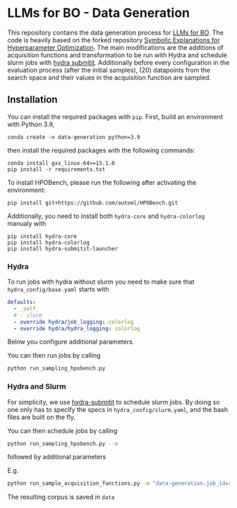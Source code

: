 # LLMs for BO - Data Generation

This repository contains the data generation process for [LLMs for BO](https://github.com/automl-private/LLMs-for-BO). The code is heavily based on the forked repository [Symbolic Explanations for Hyperparameter Optimization](https://github.com/automl/symbolic-explanations/). The main modifications are the additions of acquisition functions and transformation to be run with Hydra and schedule slurm jobs with [hydra submitit](https://hydra.cc/docs/plugins/submitit_launcher/). Additionally before every configuration in the evaluation process (after the initial samples), (20) datapoints from the search space and their values in the acquisition function are sampled. 

## Installation

You can install the required packages with `pip`. First, build an environment with Python 3.9,
```
conda create -n data-generation python=3.9
```
then install the required packages with the following commands:
```
conda install gxx_linux-64>=13.1.0
pip install -r requirements.txt
```

To install HPOBench, please run the following after activating the environment:
```
pip install git+https://github.com/automl/HPOBench.git
```

Additionally, you need to install both `hydra-core` and `hydra-colorlog` manualy with

```
pip install hydra-core
pip install hydra-colorlog
pip install hydra-submitit-launcher
```

### Hydra
To run jobs with hydra without slurm you need to make sure that `hydra_config/base.yaml` starts with
```yaml
defaults:
  - _self_
  # - slurm
  - override hydra/job_logging: colorlog
  - override hydra/hydra_logging: colorlog
```
Below you configure additional parameters.

You can then run jobs by calling 
```bash
python run_sampling_hpobench.py
```

### Hydra and Slurm
For simplicity, we use [hydra-submitit](https://hydra.cc/docs/plugins/submitit_launcher/) to schedule slurm jobs. By doing so one only has to specify the specs in `hydra_config/slurm.yaml`, and the bash files are built on the fly.

You can then schedule jobs by calling 
```bash
python run_sampling_hpobench.py --m
```
followed by additional parameters

E.g.
```bash
python run_sample_acquisition_functions.py -m "data-generation.job_id=range(365)"
```

The resulting corpus is saved in `data`

